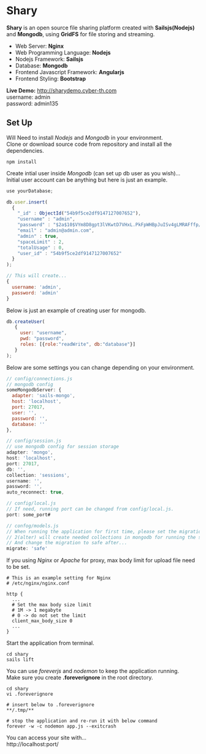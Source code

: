 # Shary

__Shary__ is an open source file sharing platform created with __Sailsjs(Nodejs)__ and __Mongodb__, using __GridFS__ for file storing and streaming.

* Web Server: __Nginx__
* Web Programming Language: __Nodejs__
* Nodejs Framework: __Sailsjs__
* Database: __Mongodb__
* Frontend Javascript Framework: __Angularjs__
* Frontend Styling: __Bootstrap__

__Live Demo:__ http://sharydemo.cyber-th.com<br>
username: admin<br>
password: admin135

## Set Up

Will Need to install _Nodejs_ and _Mongodb_ in your environment.<br>
Clone or download source code from repository and install all the dependencies.
```
npm install
```
Create intial user inside _Mongodb_ (can set up db user as you wish)...<br>
Initial user account can be anything but here is just an example.
```javascript
use yourDatabase;

db.user.insert(
  { 
    "_id" : ObjectId("54b9f5ce2df9147127007652"), 
    "username" : "admin", 
    "password" : "$2a$10$VYm8D8gpt3lVKwtD7VHxL.PkFpWHBpJuISv4gLMRAFffp/mZ1YmlW", 
    "email" : "admin@admin.com", 
    "admin" : true, 
    "spaceLimit" : 2, 
    "totalUsage" : 0, 
    "user_id" : "54b9f5ce2df9147127007652" 
  }
);

// This will create...
{
  username: 'admin',
  password: 'admin'
}
```
Below is just an example of creating user for mongodb.
```javascript
db.createUser(
   {
     user: "username",
     pwd: "password",
     roles: [{role:"readWrite", db:"database"}]
   }
);
```
Below are some settings you can change depending on your environment.
```javascript
// config/connections.js
// mongodb config
someMongodbServer: {
  adapter: 'sails-mongo',
  host: 'localhost',
  port: 27017,
  user: '',
  password: '',
  database: ''
},

// config/session.js
// use mongodb config for session storage
adapter: 'mongo',
host: 'localhost',
port: 27017,
db: '',
collection: 'sessions',
username: '',
password: '',
auto_reconnect: true,

// config/local.js
// If need, running port can be changed from config/local.js.
port: some_port#

// confog/models.js
// When running the application for first time, please set the migration mode to 2 (alter).
// 2(alter) will create needed collections in mongodb for running the sails application.
// And change the migration to safe after...
migrate: 'safe'
```

If you using _Nginx_ or _Apache_ for proxy, max body limit for upload file need to be set.
```
# This is an example setting for Nginx
# /etc/nginx/nginx.conf

http {
  ...
  # Set the max body size limit
  # 1M -> 1 megabyte
  # 0 -> do not set the limit
  client_max_body_size 0
  ...
}
```
Start the application from terminal.
```
cd shary
sails lift
```
You can use _foreverjs_ and _nodemon_ to keep the application running.<br>
Make sure you create __.foreverignore__ in the root directory.
```
cd shary
vi .foreverignore

# insert below to .foreverignore
**/.tmp/**

# stop the application and re-run it with below command
forever -w -c nodemon app.js --exitcrash
```

You can access your site with...<br>
http://localhost:port/
